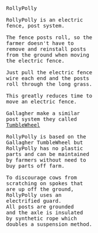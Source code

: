 <pre>
RollyPolly

RollyPolly is an electric
fence, post system.

The fence posts roll, so the
farmer doesn't have to 
remove and reinstall posts
from the ground when moving
the electric fence.

Just pull the electric fence
wire each end and the posts 
roll through the long grass.

This greatly reduces time to
move an electric fence.

Gallagher make a similar 
post system they called
<a
href="https://www.gallagher.eu/en_export/installation-fence-spider"
target="_new">TumbleWheel</a>

RollyPolly is based on the
Gallagher TumbleWheel but 
RollyPolly has no plastic
parts and can be maintained
by farmers without need to 
buy parts off farm.

To discourage cows from 
scratching on spokes that 
are up off the ground,
RollyPolly uses an
electrified guard.
All posts are grounded
and the axle is insulated
by synthetic rope which 
doubles a suspension method.



</pre>
